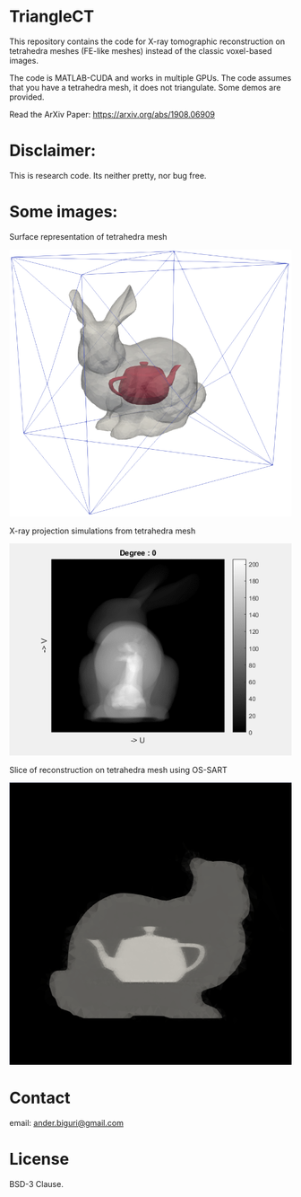 # TriangleCT

This repository contains the code for X-ray tomographic reconstruction on tetrahedra meshes (FE-like meshes) instead of the classic voxel-based images.

The code is MATLAB-CUDA and works in multiple GPUs. The code assumes that you have a tetrahedra mesh, it does not triangulate. Some demos are provided.

Read the ArXiv Paper: https://arxiv.org/abs/1908.06909

# Disclaimer:

This is research code. Its neither pretty, nor bug free. 

# Some images:

Surface representation of tetrahedra mesh

![as](https://github.com/AnderBiguri/TriangleCT/blob/master/Bunny_teapot.png)

X-ray projection simulations from tetrahedra mesh

![as](https://github.com/AnderBiguri/TriangleCT/blob/master/bunny1024_100.gif)

Slice of reconstruction on tetrahedra mesh using OS-SART

![as](https://github.com/AnderBiguri/TriangleCT/blob/master/Bunny_1024_100_OSSART30_xz.png)


# Contact

email: ander.biguri@gmail.com

# License

BSD-3 Clause. 